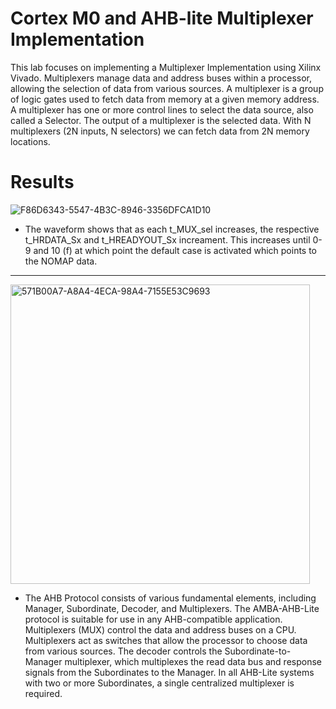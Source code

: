 # Cortex M0 and AHB-lite Multiplexer Implementation

This lab focuses on implementing a Multiplexer Implementation using Xilinx Vivado. Multiplexers manage data and address buses within a processor, allowing the selection of data from various sources. A multiplexer is a group of logic gates used to fetch data from memory at a given memory address. A multiplexer has one or more control lines to select the data source, also called a Selector. The output of a multiplexer is the selected data. With N multiplexers (2N inputs, N selectors) we can fetch data from 2N memory locations.

# Results

![F86D6343-5547-4B3C-8946-3356DFCA1D10](https://github.com/Harsh-119/277a/assets/148488786/99a79b3b-0306-43da-846e-e3751283c15d)

- The waveform shows that as each t_MUX_sel increases, the respective t_HRDATA_Sx and t_HREADYOUT_Sx increament. This increases until 0-9 and 10 (f) at which point the default case is activated which points to the NOMAP data.

---

<img width="479" alt="571B00A7-A8A4-4ECA-98A4-7155E53C9693" src="https://github.com/Harsh-119/277a/assets/148488786/5ec4ac97-2db3-4042-8afa-6072e2779e98">

- The AHB Protocol consists of various fundamental elements, including Manager, Subordinate, Decoder, and Multiplexers. The AMBA-AHB-Lite protocol is suitable for use in any AHB-compatible application. Multiplexers (MUX) control the data and address buses on a CPU. Multiplexers act as switches that allow the processor to choose data from various sources. The decoder controls the Subordinate-to-Manager multiplexer, which multiplexes the read data bus and response signals from the Subordinates to the Manager. In all AHB-Lite systems with two or more Subordinates, a single centralized multiplexer is required.
